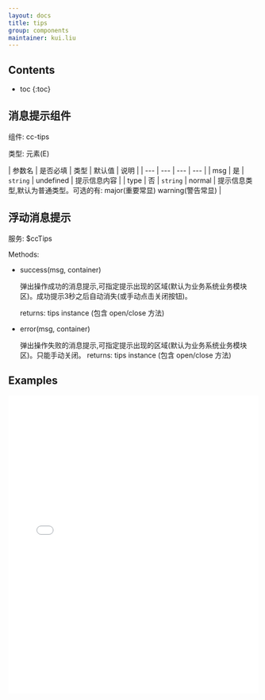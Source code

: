 ```yaml
---
layout: docs
title: tips
group: components
maintainer: kui.liu
---
```


## Contents

* toc
{:toc}

## 消息提示组件

组件: cc-tips

类型: 元素(E)

| 参数名 | 是否必填 | 类型 | 默认值 | 说明 |
| --- | --- | --- | --- |
| msg | 是 | `string` | undefined | 提示信息内容 |
| type | 否 | `string` | normal | 提示信息类型,默认为普通类型。可选的有: major(重要常显) warning(警告常显) |

## 浮动消息提示

服务: $ccTips

Methods:

* success(msg, container)

	弹出操作成功的消息提示,可指定提示出现的区域(默认为业务系统业务模块区)。成功提示3秒之后自动消失(或手动点击关闭按钮)。
		
	returns: tips instance (包含 open/close 方法)
		
* error(msg, container)

	弹出操作失败的消息提示,可指定提示出现的区域(默认为业务系统业务模块区)。只能手动关闭。
	returns: tips instance (包含 open/close 方法)

## Examples

<iframe width="100%" height="600" src="//jsfiddle.net/Kuitos/y4rd7mus/embedded/html,js,result/" allowfullscreen="allowfullscreen" frameborder="0"></iframe>
